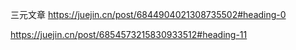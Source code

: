 三元文章
https://juejin.cn/post/6844904021308735502#heading-0


https://juejin.cn/post/6854573215830933512#heading-11
